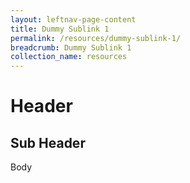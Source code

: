 ```yaml
---
layout: leftnav-page-content
title: Dummy Sublink 1
permalink: /resources/dummy-sublink-1/
breadcrumb: Dummy Sublink 1
collection_name: resources
---
```


# Header

## Sub Header

Body